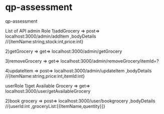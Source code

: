 # qp-assessment
qp-assessment


List of API 
admin Role
1)addGrocery 
=> post=> localhost:3000/admin/addItem 
,bodyDetails //{itemName:string,stock:int,price:int}

2)getGrocery
=> get=> localhost:3000/admin/getGrocery

3)removeGrocery
=> get=> localhost:3000/admin/removeGrocery/itemId=? 

4)updateItem
=> post=> localhost:3000/admin/updateItem 
,bodyDetails //{itemName:string,price:int,itemId:int}


userRole
1)get Available Grocery
=> get=> localhost:3000/user/getAvailableGrocery

2)book grocery
=> post=> localhost:3000/user/bookgrocery 
,bodyDetails //{userId:int ,groceryList:[{ItemName,quentity}]}

